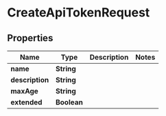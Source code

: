 

# CreateApiTokenRequest


## Properties

| Name | Type | Description | Notes |
|------------ | ------------- | ------------- | -------------|
|**name** | **String** |  |  |
|**description** | **String** |  |  |
|**maxAge** | **String** |  |  |
|**extended** | **Boolean** |  |  |



